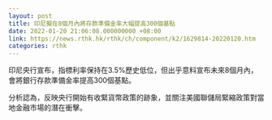 ```yaml
---
layout: post
title: 印尼擬在8個月內將存款準備金率大幅提高300個基點
date: 2022-01-20 21:06:08.000000000 +08:00
link: https://news.rthk.hk/rthk/ch/component/k2/1629814-20220120.htm
categories: rthk
---
```


印尼央行宣布，指標利率保持在3.5%歷史低位，但出乎意料宣布未來8個月內，會將銀行存款準備金率提高300個基點。

分析認為，反映央行開始有收緊貨幣政策的跡象，並關注美國聯儲局緊縮政策對當地金融市場的潛在衝擊。
